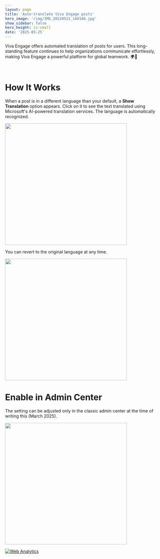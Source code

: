 ```yaml
---
layout: page
title: 'Auto-translate Viva Engage posts'
hero_image: '/img/IMG_20220521_140146.jpg'
show_sidebar: false
hero_height: is-small
date: '2025-03-25'
---
```


Viva Engage offers automated translation of posts for users. This long-standing feature continues to help organizations communicate effortlessly, making Viva Engage a powerful platform for global teamwork. 🌍💬

<br/>

# How It Works
When a post is in a different language than your default, a **Show Translation** option appears.
Click on it to see the text translated using Microsoft's AI-powered translation services. The language is automatically recognized.


<img src="/articles/images/vetranslate1.png" width="400">


You can revert to the original language at any time.

<img src="/articles/images/vetranslate2.png" width="400">

<br/>

# Enable in Admin Center

The setting can be adjusted only in the classic admin center at the time of writing this (March 2025).

<img src="/articles/images/vetranslate.png" width="400">










<!-- Default Statcounter code for VE - all
https://powershellscripts.github.io/articles/en/Viva/leavecommunity/
-->
<script type="text/javascript">
var sc_project=13108553; 
var sc_invisible=1; 
var sc_security="3592e88b"; 
var sc_client_storage="disabled"; 
</script>
<script type="text/javascript"
src="https://www.statcounter.com/counter/counter.js"
async></script>
<noscript><div class="statcounter"><a title="Web Analytics"
href="https://statcounter.com/" target="_blank"><img
class="statcounter"
src="https://c.statcounter.com/13108553/0/3592e88b/1/"
alt="Web Analytics"
referrerPolicy="no-referrer-when-downgrade"></a></div></noscript>
<!-- End of Statcounter Code -->
